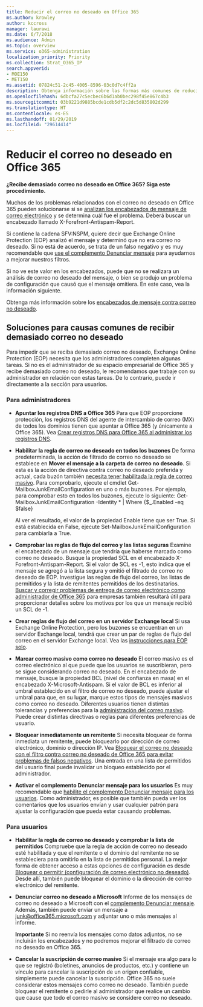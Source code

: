 ```yaml
---
title: Reducir el correo no deseado en Office 365
ms.author: krowley
author: kccross
manager: laurawi
ms.date: 6/7/2018
ms.audience: Admin
ms.topic: overview
ms.service: o365-administration
localization_priority: Priority
ms.collection: Strat_O365_IP
search.appverid:
- MOE150
- MET150
ms.assetid: 07824c51-2c45-4005-8596-03c0d7c4ff2a
description: Obtenga información sobre las formas más comunes de reducir el correo masivo y el correo no deseado en Office 365.
ms.openlocfilehash: 6dbcfa27c5ecbec6b6d1ab0bec298f45e867c4b3
ms.sourcegitcommit: 03b9221d9885bcde1cdb5df2c2dc5d835802d299
ms.translationtype: HT
ms.contentlocale: es-ES
ms.lasthandoff: 01/29/2019
ms.locfileid: "29614414"
---
```

# <a name="how-to-reduce-spam-email-in-office-365"></a>Reducir el correo no deseado en Office 365

 **¿Recibe demasiado correo no deseado en Office 365? Siga este procedimiento.**
  
Muchos de los problemas relacionados con el correo no deseado en Office 365 pueden solucionarse si se [analizan los encabezados de mensaje de correo electrónico](https://support.office.com/article/cd039382-dc6e-4264-ac74-c048563d212c) y se determina cuál fue el problema. Deberá buscar un encabezado llamado X-Forefront-Antispam-Report.

  Si contiene la cadena SFV:NSPM, quiere decir que Exchange Online Protection (EOP) analizó el mensaje y determinó que no era correo no deseado. Si no está de acuerdo, se trata de un falso negativo y es muy recomendable que [use el complemento Denunciar mensaje](https://support.office.com/article/b5caa9f1-cdf3-4443-af8c-ff724ea719d2) para ayudarnos a mejorar nuestros filtros.

  Si no ve este valor en los encabezados, puede que no se realizara un análisis de correo no deseado del mensaje, o bien se produjo un problema de configuración que causó que el mensaje omitiera. En este caso, vea la información siguiente. 
  
Obtenga más información sobre los [encabezados de mensaje contra correo no deseado](https://technet.microsoft.com/library/dn205071%28v=exchg.150%29.aspx).

## <a name="solutions-to-common-causes-of-getting-too-much-spam"></a>Soluciones para causas comunes de recibir demasiado correo no deseado

Para impedir que se reciba demasiado correo no deseado, Exchange Online Protection (EOP) necesita que los administradores completen algunas tareas. Si no es el administrador de su espacio empresarial de Office 365 y recibe demasiado correo no deseado, le recomendamos que trabaje con su administrador en relación con estas tareas. De lo contrario, puede ir directamente a la sección para usuarios.
  
### <a name="for-admins"></a>Para administradores

- **Apuntar los registros DNS a Office 365** Para que EOP proporcione protección, los registros DNS del agente de intercambio de correo (MX) de todos los dominios tienen que apuntar a Office 365 (y únicamente a Office 365). Vea [Crear registros DNS para Office 365 al administrar los registros DNS](https://support.office.com/article/b0f3fdca-8a80-4e8e-9ef3-61e8a2a9ab23).
    
- **Habilitar la regla de correo no deseado en todos los buzones** De forma predeterminada, la acción de filtrado de correo no deseado se establece en **Mover el mensaje a la carpeta de correo no deseado**. Si esta es la acción de directiva contra correo no deseado preferida y actual, cada buzón también [necesita tener habilitada la regla de correo masivo](https://support.office.com/es-ES/article/overview-of-the-junk-email-filter-5ae3ea8e-cf41-4fa0-b02a-3b96e21de089). Para comprobarlo, ejecute el cmdlet Get-MailboxJunkEmailConfiguration en uno o más buzones. Por ejemplo, para comprobar esto en todos los buzones, ejecute lo siguiente: Get-MailboxJunkEmailConfiguration -Identity \* | Where {$_.Enabled -eq $false}
    
    Al ver el resultado, el valor de la propiedad Enable tiene que ser True. Si está establecida en False, ejecute Set-MailboxJunkEmailConfiguration para cambiarla a True.
    
- **Comprobar las reglas de flujo del correo y las listas seguras** Examine el encabezado de un mensaje que tendría que haberse marcado como correo no deseado. Busque la propiedad SCL en el encabezado X-Forefront-Antispam-Report. Si el valor de SCL es -1, esto indica que el mensaje se agregó a la lista segura y omitió el filtrado de correo no deseado de EOP. Investigue las reglas de flujo del correo, las listas de permitidos y la lista de remitentes permitidos de los destinatarios. [Buscar y corregir problemas de entrega de correo electrónico como administrador de Office 365](https://support.office.com/article/e7758b99-1896-41db-bf39-51e2dba21de6) para empresas también resultará útil para proporcionar detalles sobre los motivos por los que un mensaje recibió un SCL de -1. 
    
- **Crear reglas de flujo del correo en un servidor Exchange local** Si usa Exchange Online Protection, pero los buzones se encuentran en un servidor Exchange local, tendrá que crear un par de reglas de flujo del correo en el servidor Exchange local. Vea las [instrucciones para EOP solo](https://technet.microsoft.com/library/ms.exch.eac.EditAntispamPolicy_SpamAction%28EXCHG.150%29.aspx?v=15.20.548.14&amp;l=1&amp;s=BPOS_S_E15_0).
    
- **Marcar correo masivo como correo no deseado** El correo masivo es el correo electrónico al que puede que los usuarios se suscribieran, pero se sigue considerando correo no deseado. En el encabezado de mensaje, busque la propiedad BCL (nivel de confianza en masa) en el encabezado X-Microsoft-Antispam. Si el valor de BCL es inferior al umbral establecido en el filtro de correo no deseado, puede ajustar el umbral para que, en su lugar, marque estos tipos de mensajes masivos como correo no deseado. Diferentes usuarios tienen distintas tolerancias y preferencias para la [administración del correo masivo](https://docs.microsoft.com/es-ES/office365/SecurityCompliance/bulk-complaint-level-values). Puede crear distintas directivas o reglas para diferentes preferencias de usuario. 
    
- **Bloquear inmediatamente un remitente** Si necesita bloquear de forma inmediata un remitente, puede bloquearlo por dirección de correo electrónico, dominio o dirección IP. Vea [Bloquear el correo no deseado con el filtro contra correo no deseado de Office 365 para evitar problemas de falsos negativos](block-email-spam-to-prevent-false-negatives.md). Una entrada en una lista de permitidos del usuario final puede invalidar un bloqueo establecido por el administrador.
    
- **Activar el complemento Denunciar mensaje para los usuarios** Es muy recomendable que [habilite el complemento Denunciar mensaje para los usuarios](enable-the-report-message-add-in.md). Como administrador, es posible que también pueda ver los comentarios que los usuarios envían y usar cualquier patrón para ajustar la configuración que pueda estar causando problemas.
    
### <a name="for-users"></a>Para usuarios

- **Habilitar la regla de correo no deseado y comprobar la lista de permitidos** Compruebe que la regla de acción de correo no deseado esté habilitada y que el remitente o el dominio del remitente no se estableciera para omitirlo en la lista de permitidos personal. La mejor forma de obtener acceso a estas opciones de configuración es desde [Bloquear o permitir (configuración de correo electrónico no deseado)](https://support.office.com/article/48c9f6f7-2309-4f95-9a4d-de987e880e46). Desde allí, también puede bloquear el dominio o la dirección de correo electrónico del remitente.
    
- **Denunciar correo no deseado a Microsoft** Informe de los mensajes de correo no deseado a Microsoft con el [complemento Denunciar mensaje](https://support.office.com/article/b5caa9f1-cdf3-4443-af8c-ff724ea719d2). Además, también puede enviar un mensaje a junk@office365.microsoft.com y adjuntar uno o más mensajes al informe.
    
    **Importante** Si no reenvía los mensajes como datos adjuntos, no se incluirán los encabezados y no podremos mejorar el filtrado de correo no deseado en Office 365. 
    
- **Cancelar la suscripción de correo masivo** Si el mensaje era algo para lo que se registró (boletines, anuncios de productos, etc.) y contiene un vínculo para cancelar la suscripción de un origen confiable, simplemente puede cancelar la suscripción. Office 365 no suele considerar estos mensajes como correo no deseado. También puede bloquear el remitente o pedirle al administrador que realice un cambio que cause que todo el correo masivo se considere correo no deseado.
